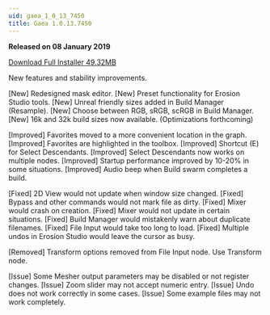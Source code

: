 ```yaml
---
uid: gaea_1_0_13_7450
title: Gaea 1.0.13.7450
---
```



**Released on 08 January 2019**

<a href="http://viridian.quadspinner.com/gaea/Gaea-1.0.13.7450.msi?key=DC00">Download Full Installer 49.32MB</a> <br>


<div class="release-note">

New features and stability improvements.

[New] Redesigned mask editor.
[New] Preset functionality for Erosion Studio tools.
[New] Unreal friendly sizes added in Build Manager (Resample).
[New] Choose between RGB, sRGB, scRGB in Build Manager.
[New] 16k and 32k build sizes now available. (Optimizations forthcoming)

[Improved] Favorites moved to a more convenient location in the graph.
[Improved] Favorites are highlighted in the toolbox.
[Improved] Shortcut (E) for Select Descendants.
[Improved] Select Descendants now works on multiple nodes.
[Improved] Startup performance improved by 10-20% in some situations.
[Improved] Audio beep when Build swarm completes a build.

[Fixed] 2D View would not update when window size changed.
[Fixed] Bypass and other commands would not mark file as dirty.
[Fixed] Mixer would crash on creation.
[Fixed] Mixer would not update in certain situations.
[Fixed] Build Manager would mistakenly warn about duplicate filenames.
[Fixed] File Input would take too long to load.
[Fixed] Multiple undos in Erosion Studio would leave the cursor as busy.

[Removed] Transform options removed from File Input node. Use Transform node.

[Issue] Some Mesher output parameters may be disabled or not register changes.
[Issue] Zoom slider may not accept numeric entry.
[Issue] Undo does not work correctly in some cases.
[Issue] Some example files may not work completely.

</div>
